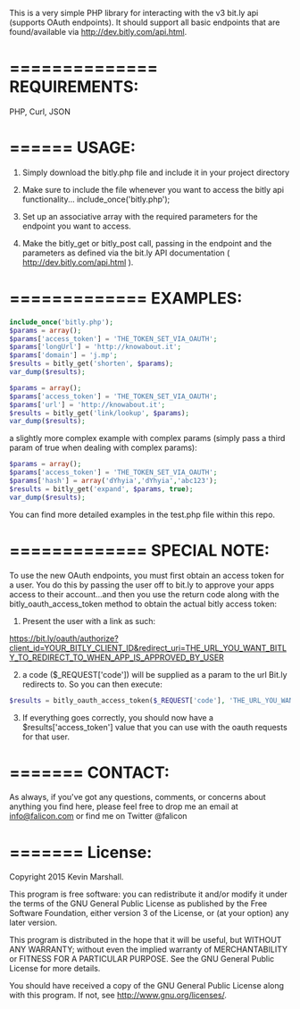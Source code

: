 
This is a very simple PHP library for interacting with the v3 bit.ly api (supports OAuth endpoints). It should support all basic endpoints that are found/available via http://dev.bitly.com/api.html.

==============
REQUIREMENTS:
==============

PHP, Curl, JSON

======
USAGE:
======

1. Simply download the bitly.php file and include it in your project directory

2. Make sure to include the file whenever you want to access the bitly api functionality... include_once('bitly.php');

3. Set up an associative array with the required parameters for the endpoint you want to access.

4. Make the bitly_get or bitly_post call, passing in the endpoint and the parameters as defined via the bit.ly API documentation ( http://dev.bitly.com/api.html ).

=============
EXAMPLES:
=============

```php
include_once('bitly.php');
$params = array();
$params['access_token'] = 'THE_TOKEN_SET_VIA_OAUTH';
$params['longUrl'] = 'http://knowabout.it';
$params['domain'] = 'j.mp';
$results = bitly_get('shorten', $params);
var_dump($results);
```

```php
$params = array();
$params['access_token'] = 'THE_TOKEN_SET_VIA_OAUTH';
$params['url'] = 'http://knowabout.it';
$results = bitly_get('link/lookup', $params);
var_dump($results);
```

a slightly more complex example with complex params (simply pass a third param of true when dealing with complex params):

```php
$params = array();
$params['access_token'] = 'THE_TOKEN_SET_VIA_OAUTH';
$params['hash'] = array('dYhyia','dYhyia','abc123');
$results = bitly_get('expand', $params, true);
var_dump($results);
```


You can find more detailed examples in the test.php file within this repo.

=============
SPECIAL NOTE:
=============

To use the new OAuth endpoints, you must first obtain an access token for a user. You do this by passing the user off to bit.ly to approve your apps access to their account...and then you use the return code along with the bitly_oauth_access_token method to obtain the actual bitly access token:

1. Present the user with a link as such:

https://bit.ly/oauth/authorize?client_id=YOUR_BITLY_CLIENT_ID&redirect_uri=THE_URL_YOU_WANT_BITLY_TO_REDIRECT_TO_WHEN_APP_IS_APPROVED_BY_USER

2. a code ($_REQUEST['code']) will be supplied as a param to the url Bit.ly redirects to. So you can then execute:

```php
$results = bitly_oauth_access_token($_REQUEST['code'], 'THE_URL_YOU_WANT_BITLY_TO_REDIRECT_TO_WHEN_APP_IS_APPROVED_BY_USER', 'YOUR_BITLY_APP_CLIENT_ID', 'YOUR_BITLY_APP_CLIENT_SECRET');
```

3. If everything goes correctly, you should now have a $results['access_token'] value that you can use with the oauth requests for that user.

=======
CONTACT:
=======

As always, if you've got any questions, comments, or concerns about
anything you find here, please feel free to drop me an email at info@falicon.com or find me on Twitter @falicon

=======
License:
=======

Copyright 2015 Kevin Marshall.

This program is free software: you can redistribute it and/or modify
it under the terms of the GNU General Public License as published by
the Free Software Foundation, either version 3 of the License, or
(at your option) any later version.

This program is distributed in the hope that it will be useful,
but WITHOUT ANY WARRANTY; without even the implied warranty of
MERCHANTABILITY or FITNESS FOR A PARTICULAR PURPOSE.  See the
GNU General Public License for more details.

You should have received a copy of the GNU General Public License
along with this program.  If not, see <http://www.gnu.org/licenses/>.

